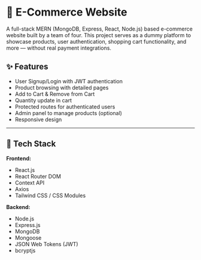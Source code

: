 # 🛒 E-Commerce Website

A full-stack MERN (MongoDB, Express, React, Node.js) based e-commerce website built by a team of four. This project serves as a dummy platform to showcase products, user authentication, shopping cart functionality, and more — without real payment integrations.

## ✨ Features

- User Signup/Login with JWT authentication
- Product browsing with detailed pages
- Add to Cart & Remove from Cart
- Quantity update in cart
- Protected routes for authenticated users
- Admin panel to manage products (optional)
- Responsive design

---

## 🧰 Tech Stack

**Frontend:**
- React.js
- React Router DOM
- Context API
- Axios
- Tailwind CSS / CSS Modules

**Backend:**
- Node.js
- Express.js
- MongoDB
- Mongoose
- JSON Web Tokens (JWT)
- bcryptjs



